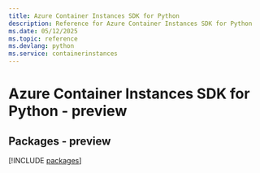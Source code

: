 ```yaml
---
title: Azure Container Instances SDK for Python
description: Reference for Azure Container Instances SDK for Python
ms.date: 05/12/2025
ms.topic: reference
ms.devlang: python
ms.service: containerinstances
---
```

# Azure Container Instances SDK for Python - preview
## Packages - preview
[!INCLUDE [packages](container-instances-index.md)]